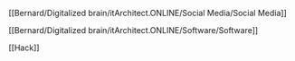   

[[Bernard/Digitalized brain/itArchitect.ONLINE/Social Media/Social Media]]

[[Bernard/Digitalized brain/itArchitect.ONLINE/Software/Software]]

[[Hack]]